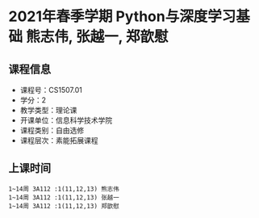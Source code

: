 # 2021年春季学期 Python与深度学习基础 熊志伟, 张越一, 郑歆慰






## 课程信息

- 课程号：CS1507.01
- 学分：2
- 教学类型：理论课
- 开课单位：信息科学技术学院
- 课程类别：自由选修
- 课程层次：素能拓展课程

## 上课时间

```
1~14周 3A112 :1(11,12,13) 熊志伟
1~14周 3A112 :1(11,12,13) 张越一
1~14周 3A112 :1(11,12,13) 郑歆慰
```

